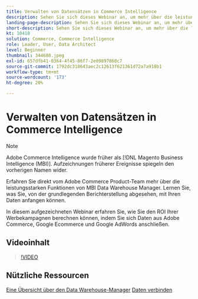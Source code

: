 ```yaml
---
title: Verwalten von Datensätzen in Commerce Intelligence
description: Sehen Sie sich dieses Webinar an, um mehr über die leistungsstarken Funktionen des Commerce Intelligence Data Warehouse Manager zu erfahren.
landing-page-description: Sehen Sie sich dieses Webinar an, um mehr über die leistungsstarken Funktionen des Commerce Intelligence Data Warehouse Manager zu erfahren.
short-description: Sehen Sie sich dieses Webinar an, um mehr über die leistungsstarken Funktionen des Commerce Intelligence Data Warehouse Manager zu erfahren.
kt: 10410
solution: Commerce, Commerce Intelligence
role: Leader, User, Data Architect
level: Beginner
thumbnail: 344680.jpeg
exl-id: 657dfb41-0364-4f45-86f7-2e09897860c7
source-git-commit: 1792dc318643aec2c12613f621361d72a7a918b1
workflow-type: tm+mt
source-wordcount: '173'
ht-degree: 20%

---
```


# Verwalten von Datensätzen in Commerce Intelligence

>[!NOTE]
>
>Adobe Commerce Intelligence wurde früher als [!DNL Magento Business Intelligence (MBI)]. Aufzeichnungen früherer Ereignisse spiegeln den vorherigen Namen wider.

Erfahren Sie direkt vom Adobe Commerce Product-Team mehr über die leistungsstarken Funktionen von MBI Data Warehouse Manager. Lernen Sie, was Sie, von der grundlegenden Berichterstellung abgesehen, mit Ihren Daten anfangen können.

In diesem aufgezeichneten Webinar erfahren Sie, wie Sie den ROI Ihrer Werbekampagnen berechnen können, indem Sie sich Daten aus Adobe Commerce, Google Ecommerce und Google AdWords anschließen.

## Videoinhalt

>[!VIDEO](https://video.tv.adobe.com/v/344680?quality=12&learn=on)

## Nützliche Ressourcen

[Eine Übersicht über den Data Warehouse-Manager](https://experienceleague.adobe.com/docs/commerce-business-intelligence/mbi/analyze/warehouse-manager/tour-dwm.html)
[Daten verbinden](https://experienceleague.adobe.com/docs/commerce-business-intelligence/mbi/analyze/connecting/connecting-data.html)
